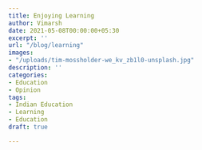 ```yaml
---
title: Enjoying Learning
author: Vimarsh
date: 2021-05-08T00:00:00+05:30
excerpt: ''
url: "/blog/learning"
images:
- "/uploads/tim-mossholder-we_kv_zb1l0-unsplash.jpg"
description: ''
categories:
- Education
- Opinion
tags:
- Indian Education
- Learning
- Education
draft: true

---
```

